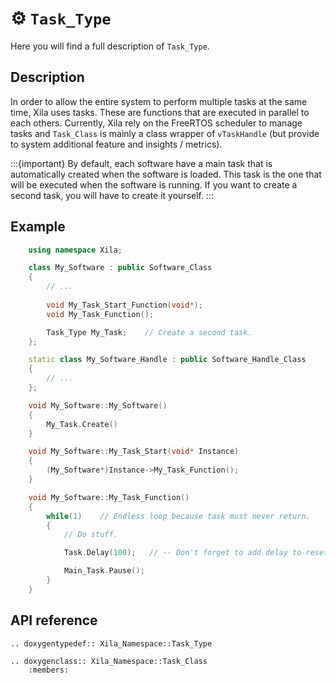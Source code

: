 # ⚙️ `Task_Type`

Here you will find a full description of `Task_Type`.

## Description

In order to allow the entire system to perform multiple tasks at the same time, Xila uses tasks. These are functions that are executed in parallel to each others. Currently, Xila rely on the FreeRTOS scheduler to manage tasks and `Task_Class` is mainly a class wrapper of `vTaskHandle` (but provide to system additional feature and insights / metrics).

:::{important}
    By default, each software have a main task that is automatically created when the software is loaded. This task is the one that will be executed when the software is running. If you want to create a second task, you will have to create it yourself.
:::

## Example

```cpp
    using namespace Xila;

    class My_Software : public Software_Class
    {
        // ...
        
        void My_Task_Start_Function(void*);
        void My_Task_Function();

        Task_Type My_Task;    // Create a second task.
    };

    static class My_Software_Handle : public Software_Handle_Class
    {
        // ...
    };

    void My_Software::My_Software()
    {
        My_Task.Create()
    }

    void My_Software::My_Task_Start(void* Instance)
    {
        (My_Software*)Instance->My_Task_Function();
    }

    void My_Software::My_Task_Function()
    {
        while(1)    // Endless loop because task must never return.
        {
            // Do stuff.

            Task.Delay(100);   // -- Don't forget to add delay to reset watchdog.

            Main_Task.Pause();
        }
    }
```

## API reference

```{eval-rst}
.. doxygentypedef:: Xila_Namespace::Task_Type

.. doxygenclass:: Xila_Namespace::Task_Class
    :members:
```